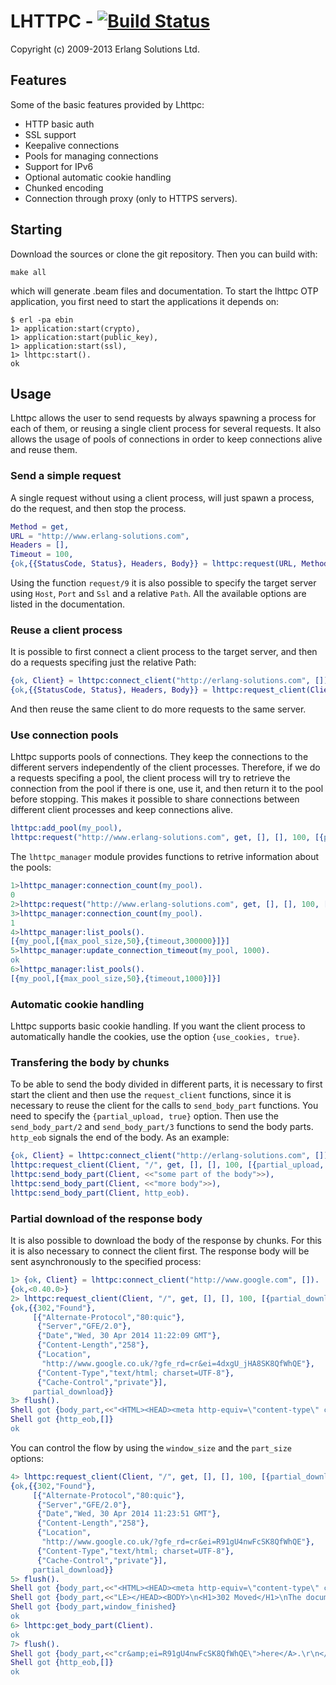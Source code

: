 # LHTTPC - [![Build Status](https://travis-ci.org/lastres/lhttpc.svg?branch=master)](https://travis-ci.org/lastres/lhttpc)

Copyright (c) 2009-2013 Erlang Solutions Ltd.

## Features

Some of the basic features provided by Lhttpc:

- HTTP basic auth
- SSL support
- Keepalive connections
- Pools for managing connections
- Support for IPv6
- Optional automatic cookie handling
- Chunked encoding
- Connection through proxy (only to HTTPS servers).

## Starting

Download the sources or clone the git repository. Then you can build with:

```
make all
```

which will generate .beam files and documentation. To start the lhttpc OTP application, you first need to start the applications it depends on:

```
$ erl -pa ebin
1> application:start(crypto),
1> application:start(public_key),
1> application:start(ssl),
1> lhttpc:start().
ok
```

## Usage
Lhttpc allows the user to send requests by always spawning a process for each of them, or reusing a single client process for several requests. It also allows the usage of pools of connections in order to keep connections alive and reuse them.

### Send a simple request
A single request without using a client process, will just spawn a process, do the request, and then stop the process.

```erlang
Method = get,
URL = "http://www.erlang-solutions.com",
Headers = [],
Timeout = 100,
{ok,{{StatusCode, Status}, Headers, Body}} = lhttpc:request(URL, Method, Headers, Timeout).
```
Using the function `request/9` it is also possible to specify the target server using `Host`, `Port` and `Ssl` and a relative `Path`. All the available options are listed in the documentation.

### Reuse a client process

It is possible to first connect a client process to the target server, and then do a requests specifing just the relative Path:

```erlang
{ok, Client} = lhttpc:connect_client("http://erlang-solutions.com", []),
{ok,{{StatusCode, Status}, Headers, Body}} = lhttpc:request_client(Client, "/", get, [], 100).
```

And then reuse the same client to do more requests to the same server.

### Use connection pools

Lhttpc supports pools of connections. They keep the connections to the different servers independently of the client processes. Therefore, if we do a requests specifing a pool, the client process will try to retrieve the connection from the pool if there is one, use it, and then return it to the pool before stopping. This makes it possible to share connections between different client processes and keep connections alive.

```erlang
lhttpc:add_pool(my_pool),
lhttpc:request("http://www.erlang-solutions.com", get, [], [], 100, [{pool_options, [{pool, my_pool}]}]).
```

The `lhttpc_manager` module provides functions to retrive information about the pools:

```erlang
1>lhttpc_manager:connection_count(my_pool).
0
2>lhttpc:request("http://www.erlang-solutions.com", get, [], [], 100, [{pool_options, [{pool, my_pool}]}]).
3>lhttpc_manager:connection_count(my_pool).
1
4>lhttpc_manager:list_pools().
[{my_pool,[{max_pool_size,50},{timeout,300000}]}]
5>lhttpc_manager:update_connection_timeout(my_pool, 1000).
ok
6>lhttpc_manager:list_pools().
[{my_pool,[{max_pool_size,50},{timeout,1000}]}]
```

### Automatic cookie handling
Lhttpc supports basic cookie handling. If you want the client process to automatically handle the cookies, use the option `{use_cookies, true}`.

### Transfering the body by chunks

To be able to send the body divided in different parts, it is necessary to first start the client and then use the `request_client` functions, since it is necessary to reuse the client for the calls to `send_body_part` functions. You need to specify the `{partial_upload, true}` option. Then use the `send_body_part/2` and `send_body_part/3` functions to send the body parts. `http_eob` signals the end of the body. As an example:

```erlang
{ok, Client} = lhttpc:connect_client("http://erlang-solutions.com", []),
lhttpc:request_client(Client, "/", get, [], [], 100, [{partial_upload, true}]),
lhttpc:send_body_part(Client, <<"some part of the body">>),
lhttpc:send_body_part(Client, <<"more body">>),
lhttpc:send_body_part(Client, http_eob).
```

### Partial download of the response body

It is also possible to download the body of the response by chunks. For this it is also necessary to connect the client first. The response body will be sent asynchronously to the specified process:

```erlang
1> {ok, Client} = lhttpc:connect_client("http://www.google.com", []).
{ok,<0.40.0>}
2> lhttpc:request_client(Client, "/", get, [], [], 100, [{partial_download, [{window_size, infinity},{recv_proc, self()}]}]).
{ok,{{302,"Found"},
     [{"Alternate-Protocol","80:quic"},
      {"Server","GFE/2.0"},
      {"Date","Wed, 30 Apr 2014 11:22:09 GMT"},
      {"Content-Length","258"},
      {"Location",
       "http://www.google.co.uk/?gfe_rd=cr&ei=4dxgU_jHA8SK8QfWhQE"},
      {"Content-Type","text/html; charset=UTF-8"},
      {"Cache-Control","private"}],
     partial_download}}
3> flush().
Shell got {body_part,<<"<HTML><HEAD><meta http-equiv=\"content-type\" content=\"text/html;charset=utf-8\">\n<TITLE>302 Moved</TITLE></HEAD><BODY>\n<H1>302 Moved</H1>\nThe document has moved\n<A HREF=\"http://www.google.co.uk/?gfe_rd=cr&amp;ei=4dxgU_jHA8SK8QfWhQE\">here</A>.\r\n</BODY></HTML>\r\n">>}
Shell got {http_eob,[]}
ok
```

You can control the flow by using the `window_size` and the `part_size` options:

```erlang
4> lhttpc:request_client(Client, "/", get, [], [], 100, [{partial_download, [{window_size, 2}, {part_size, 100}, {recv_proc, self()}]}]).
{ok,{{302,"Found"},
     [{"Alternate-Protocol","80:quic"},
      {"Server","GFE/2.0"},
      {"Date","Wed, 30 Apr 2014 11:23:51 GMT"},
      {"Content-Length","258"},
      {"Location",
       "http://www.google.co.uk/?gfe_rd=cr&ei=R91gU4nwFcSK8QfWhQE"},
      {"Content-Type","text/html; charset=UTF-8"},
      {"Cache-Control","private"}],
     partial_download}}
5> flush().
Shell got {body_part,<<"<HTML><HEAD><meta http-equiv=\"content-type\" content=\"text/html;charset=utf-8\">\n<TITLE>302 Moved</TIT">>}
Shell got {body_part,<<"LE></HEAD><BODY>\n<H1>302 Moved</H1>\nThe document has moved\n<A HREF=\"http://www.google.co.uk/?gfe_rd=">>}
Shell got {body_part,window_finished}
ok
6> lhttpc:get_body_part(Client).
ok
7> flush().
Shell got {body_part,<<"cr&amp;ei=R91gU4nwFcSK8QfWhQE\">here</A>.\r\n</BODY></HTML>\r\n">>}
Shell got {http_eob,[]}
ok
```
